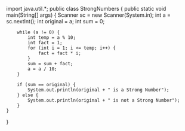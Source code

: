 import java.util.*;
public class StrongNumbers {
    public static void main(String[] args) {
        Scanner sc = new Scanner(System.in);
        int a = sc.nextInt();
        int original = a; 
        int sum = 0;

        while (a != 0) {
            int temp = a % 10;
            int fact = 1;
            for (int i = 1; i <= temp; i++) {
                fact = fact * i;
            }
            sum = sum + fact;
            a = a / 10;
        }

        if (sum == original) {
            System.out.println(original + " is a Strong Number");
        } else {
            System.out.println(original + " is not a Strong Number");
        }
    }
}

